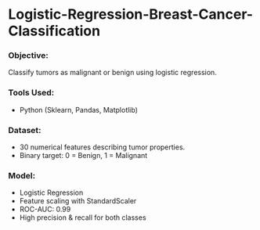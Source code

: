 # Logistic-Regression-Breast-Cancer-Classification
### Objective:
Classify tumors as malignant or benign using logistic regression.

### Tools Used:
- Python (Sklearn, Pandas, Matplotlib)

### Dataset:
- 30 numerical features describing tumor properties.
- Binary target: 0 = Benign, 1 = Malignant

### Model:
- Logistic Regression
- Feature scaling with StandardScaler
- ROC-AUC: 0.99
- High precision & recall for both classes
